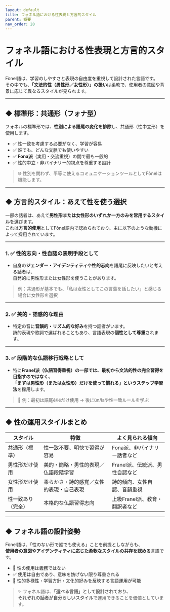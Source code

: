 ```yaml
---
layout: default
title: フォネル語における性表現と方言的スタイル
parent: 概要
nav_order: 20
---
```


# フォネル語における性表現と方言的スタイル

Fònel語は、学習のしやすさと表現の自由度を重視して設計された言語です。  
その中でも、**「文法的性（男性形／女性形）」の扱い**は柔軟で、使用者の意図や背景に応じて異なるスタイルが見られます。

---

## ◆ 標準形：共通形（フォナ型）

フォネルの標準形では、**性別による語尾の変化を排除**し、共通形（性中立形）を使用します。

- ✅ 性一致を考慮する必要がなく、学習が容易  
- ✅ 誰でも、どんな文脈でも使いやすい  
- ✅ **Fona派**（実用・交流重視）の間で最も一般的  
- ✅ 性的中立・非バイナリー的視点を尊重する設計  

> 🌐 性別を問わず、平等に使えるコミュニケーションツールとしてFònelは機能します。

---

## ◆ 方言的スタイル：あえて性を使う選択

一部の話者は、あえて**男性形または女性形のいずれか一方のみを常用するスタイル**を選びます。  
これは**方言的使用**としてFònel語内で認められており、主に以下のような動機によって採用されています。

---

### 1. ✅ **性的志向・性自認の表明手段として**

- 自身の**ジェンダー・アイデンティティ**や**性的志向**を語尾に反映したいと考える話者は、  
  自発的に男性形または女性形を使うことがあります。

> 例：共通形が基本でも、「私は女性としてこの言葉を話したい」と感じる場合に女性形を選択

---

### 2. ✅ **美的・語感的な理由**

- 特定の音に**音韻的・リズム的な好み**を持つ話者がいます。  
  詩的表現や歌詞で選ばれることもあり、言語表現の**個性として尊重**されます。

---

### 3. ✅ **段階的な仏語移行戦略として**

- 特に**Franel派（仏語習得重視）**の一部では、最初から文法的性の完全習得を目指すのではなく、  
  「まずは男性形（または女性形）だけを使って慣れる」という**ステップ学習法**を採用します。

> 🌱 例：最初は語尾ê/lëだけ使用 → 後にün/laや性一致ルールを学ぶ

---

## ◆ 性の運用スタイルまとめ

| スタイル             | 特徴                                         | よく見られる傾向                 |
|----------------------|----------------------------------------------|----------------------------------|
| 共通形（標準）       | 性一致不要、明快で習得が容易                 | Fona派、非バイナリー話者など     |
| 男性形だけ使用       | 美的・簡略・男性的表現／仏語段階学習         | Franel派、伝統派、男性自認など   |
| 女性形だけ使用       | 柔らかさ・詩的感覚／女性的表現・自己表現     | 詩的傾向、女性自認、音韻重視     |
| 性一致あり（完全）   | 本格的な仏語習得志向                         | 上級Franel派、教育・翻訳者など   |

---

## ◆ フォネル語の設計姿勢

Fònel語は、「性のない形で誰でも使える」ことを前提としながらも、  
**使用者の意図やアイデンティティに応じた柔軟なスタイルの共存を認める**言語です。

- 🚫 性の使用は義務ではない  
- ✅ 使用は自由であり、意味を妨げない限り尊重される  
- 🌈 性的多様性・学習方針・文化的好みを反映する言語運用が可能  

> ✨ フォネル語は、**「選べる言語」**として設計されており、  
> それぞれの話者が**自分らしいスタイル**で運用できることを価値としています。
